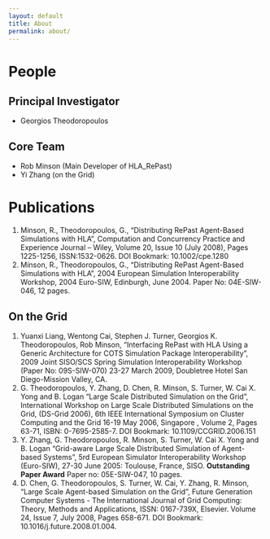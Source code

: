 ```yaml
---
layout: default
title: About
permalink: about/
---
```


# People

## Principal Investigator 

- Georgios Theodoropoulos 

## Core Team

- Rob Minson (Main Developer of HLA_RePast)
- Yi Zhang (on the Grid)

# Publications
1.	Minson, R., Theodoropoulos, G., “Distributing RePast Agent-Based Simulations with HLA”, Computation and Concurrency Practice and Experience Journal – Wiley, Volume 20, Issue 10  (July 2008), Pages 1225-1256,  ISSN:1532-0626. DOI Bookmark: 10.1002/cpe.1280
2.	Minson, R., Theodoropoulos, G., “Distributing RePast Agent-Based Simulations with HLA”, 2004 European Simulation Interoperability Workshop, 2004 Euro-SIW, Edinburgh, June 2004. Paper No:  04E-SIW-046, 12 pages.
## On the Grid
1.	Yuanxi Liang, Wentong Cai, Stephen J. Turner, Georgios K. Theodoropoulos, Rob Minson, “Interfacing RePast with HLA Using a Generic Architecture for COTS Simulation Package Interoperability”, 2009 Joint SISO/SCS Spring Simulation Interoperability Workshop (Paper No: 09S-SIW-070) 23-27 March 2009, Doubletree Hotel San Diego-Mission Valley, CA.
2.	G. Theodoropoulos, Y. Zhang, D. Chen, R. Minson, S. Turner, W. Cai X. Yong and B. Logan “Large Scale Distributed Simulation on the Grid”, International Workshop on Large Scale Distributed Simulations on the Grid, (DS-Grid 2006), 6th IEEE International Symposium on Cluster Computing and the Grid 16-19 May 2006, Singapore , Volume 2, Pages 63-71, ISBN: 0-7695-2585-7. DOI Bookmark: 10.1109/CCGRID.2006.151
3.	Y. Zhang, G. Theodoropoulos, R. Minson, S. Turner, W. Cai X. Yong and B. Logan “Grid-aware Large Scale Distributed Simulation of Agent-based Systems”, 5rd European Simulator Interoperability Workshop (Euro-SIW), 27-30 June 2005: Toulouse, France, SISO. **Outstanding Paper Award**  Paper no: 05E-SIW-047, 10 pages.
4.	D. Chen, G. Theodoropoulos, S. Turner, W. Cai, Y. Zhang, R. Minson, “Large Scale Agent-based Simulation on the Grid”, Future Generation Computer Systems - The International Journal of Grid Computing: Theory, Methods and Applications, ISSN: 0167-739X, Elsevier. Volume 24, Issue 7, July 2008, Pages 658-671. DOI Bookmark: 10.1016/j.future.2008.01.004.
